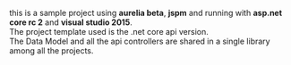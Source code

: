 this is a sample project using **aurelia beta**, **jspm** and running with **asp.net core rc 2** and **visual studio 2015**.    
The project template used is the .net core api version.    
The Data Model and all the api controllers are shared in a single library among all the projects.
